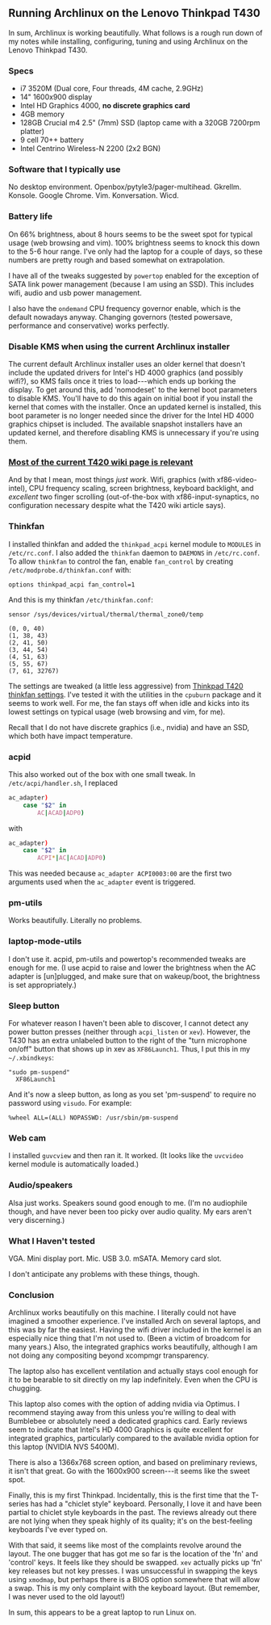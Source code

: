 <!-- lenovo-thinkpad-t430-archlinux -->
## Running Archlinux on the Lenovo Thinkpad T430

In sum, Archlinux is working beautifully. What follows is a rough run down of
my notes while installing, configuring, tuning and using Archlinux on the 
Lenovo Thinkpad T430.

### Specs
  * i7 3520M (Dual core, Four threads, 4M cache, 2.9GHz)
  * 14" 1600x900 display
  * Intel HD Graphics 4000, **no discrete graphics card**
  * 4GB memory
  * 128GB Crucial m4 2.5" (7mm) SSD (laptop came with a 320GB 7200rpm platter)
  * 9 cell 70++ battery
  * Intel Centrino Wireless-N 2200 (2x2 BGN)

### Software that I typically use

No desktop environment. Openbox/pytyle3/pager-multihead. Gkrellm. Konsole. 
Google Chrome. Vim. Konversation. Wicd.

### Battery life

On 66% brightness, about 8 hours seems to be the sweet spot for 
typical usage (web browsing and vim). 100% brightness seems to knock this down 
to the 5-6 hour range. I've only had the laptop for a couple of days, so these 
numbers are pretty rough and based somewhat on extrapolation.

I have all of the tweaks suggested by `powertop` enabled for the exception of 
SATA link power management (because I am using an SSD). This includes wifi, 
audio and usb power management.

I also have the `ondemand` CPU frequency governor enable, which is the default 
nowadays anyway. Changing governors (tested powersave, performance and 
conservative) works perfectly.

### Disable KMS when using the current Archlinux installer

The current default Archlinux installer uses an older kernel that doesn't 
include the updated drivers for Intel's HD 4000 graphics (and possibly wifi?), 
so KMS fails once it tries to load---which ends up borking the display. To get 
around this, add 'nomodeset' to the kernel boot parameters to disable KMS. 
You'll have to do this again on initial boot if you install the kernel that 
comes with the installer. Once an updated kernel is installed, this boot 
parameter is no longer needed since the driver for the Intel HD 4000 graphics
chipset is included. The available snapshot installers have an updated kernel, 
and therefore disabling KMS is unnecessary if you're using them.

### [Most of the current T420 wiki page is relevant](https://wiki.archlinux.org/index.php/Lenovo_ThinkPad_T420)

And by that I mean, most things *just work*. Wifi, graphics (with 
xf86-video-intel), CPU frequency scaling, screen brightness, keyboard 
backlight, and *excellent* two finger scrolling (out-of-the-box with 
xf86-input-synaptics, no configuration necessary despite what the T420 wiki 
article says).

### Thinkfan

I installed thinkfan and added the `thinkpad_acpi` kernel module to 
`MODULES` in `/etc/rc.conf`. I also added the `thinkfan` daemon to `DAEMONS` in
`/etc/rc.conf`. To allow `thinkfan` to control the fan, enable `fan_control` by 
creating `/etc/modprobe.d/thinkfan.conf` with:

```
options thinkpad_acpi fan_control=1
```

And this is my thinkfan `/etc/thinkfan.conf`:

```
sensor /sys/devices/virtual/thermal/thermal_zone0/temp

(0, 0, 40)
(1, 38, 43)
(2, 41, 50)
(3, 44, 54)
(4, 51, 63)
(5, 55, 67)
(7, 61, 32767)
```

The settings are tweaked (a little less aggressive) from 
[Thinkpad T420 thinkfan settings](http://www.jakubkotowski.com/2011/06/thinkpad-t420-thinkfan-settings.html). 
I've tested it with the utilities in the `cpuburn` package and it seems to 
work well. For me, the fan stays off when idle and kicks into its lowest 
settings on typical usage (web browsing and vim, for me).

Recall that I do not have discrete graphics (i.e., nvidia) and have an SSD, 
which both have impact temperature.

### acpid

This also worked out of the box with one small tweak. In 
`/etc/acpi/handler.sh`, I replaced

``` sh
ac_adapter)
    case "$2" in
        AC|ACAD|ADP0)
```

with

``` sh
ac_adapter)
    case "$2" in
        ACPI*|AC|ACAD|ADP0)
```

This was needed because `ac_adapter ACPI0003:00` are the first two arguments
used when the `ac_adapter` event is triggered.

### pm-utils

Works beautifully. Literally no problems.

### laptop-mode-utils

I don't use it. acpid, pm-utils and powertop's recommended tweaks are enough 
for me. (I use acpid to raise and lower the brightness when the AC adapter is 
[un]plugged, and make sure that on wakeup/boot, the brightness is set 
appropriately.)

### Sleep button

For whatever reason I haven't been able to discover, I cannot detect any power 
button presses (neither through `acpi_listen` or `xev`). However, the T430 has 
an extra unlabeled button to the right of the "turn microphone on/off" button 
that shows up in xev as `XF86Launch1`. Thus, I put this in my `~/.xbindkeys`:

```
"sudo pm-suspend"
  XF86Launch1
```

And it's now a sleep button, as long as you set 'pm-suspend' to require no 
password using `visudo`. For example:

```
%wheel ALL=(ALL) NOPASSWD: /usr/sbin/pm-suspend
```

### Web cam

I installed `guvcview` and then ran it. It worked. (It looks like the 
`uvcvideo` kernel module is automatically loaded.)

### Audio/speakers

Alsa just works. Speakers sound good enough to me. (I'm no audiophile though, 
and have never been too picky over audio quality. My ears aren't very 
discerning.)

### What I Haven't tested

VGA. Mini display port. Mic. USB 3.0. mSATA. Memory card slot.

I don't anticipate any problems with these things, though.

### Conclusion

Archlinux works beautifully on this machine. I literally could not have 
imagined a smoother experience. I've installed Arch on several laptops, and 
this was by far the easiest. Having the wifi driver included in the kernel is 
an especially nice thing that I'm not used to. (Been a victim of broadcom for 
many years.) Also, the integrated graphics works beautifully, although I am not 
doing any compositing beyond xcompmgr transparency.

The laptop also has excellent ventilation and actually stays cool enough for it 
to be bearable to sit directly on my lap indefinitely. Even when the CPU is
chugging.

This laptop also comes with the option of adding nvidia via Optimus. I 
recommend staying away from this unless you're willing to deal with Bumblebee 
or absolutely need a dedicated graphics card. Early reviews seem to indicate 
that Intel's HD 4000 Graphics is quite excellent for integrated graphics, 
particularly compared to the available nvidia option for this laptop (NVIDIA 
NVS 5400M).

There is also a 1366x768 screen option, and based on preliminary reviews, it 
isn't that great. Go with the 1600x900 screen---it seems like the sweet spot.

Finally, this is my first Thinkpad. Incidentally, this is the first time that 
the T-series has had a "chiclet style" keyboard. Personally, I love it and have 
been partial to chiclet style keyboards in the past. The reviews already out 
there are not lying when they speak highly of its quality; it's on the 
best-feeling keyboards I've ever typed on.

With that said, it seems like most of the complaints revolve around the layout. 
The one bugger that has got me so far is the location of the 'fn' and 'control' 
keys. It feels like they should be swapped. `xev` actually picks up 'fn' key 
releases but not key presses. I was unsuccessful in swapping the keys using 
`xmodmap`, but perhaps there is a BIOS option somewhere that will allow a swap. 
This is my only complaint with the keyboard layout. (But remember, I was never 
used to the old layout!)

In sum, this appears to be a great laptop to run Linux on.

